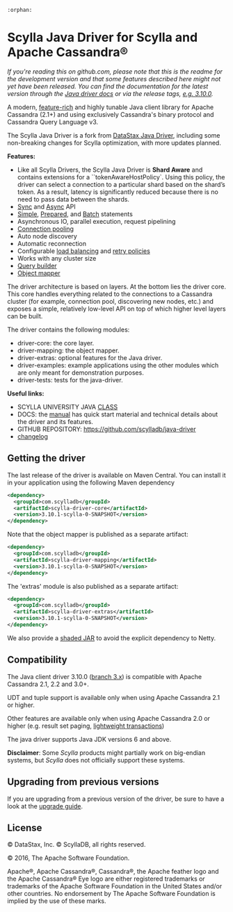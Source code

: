```eval_rst
:orphan:
```
# Scylla Java Driver for Scylla and Apache Cassandra®

*If you're reading this on github.com, please note that this is the readme
for the development version and that some features described here might
not yet have been released. You can find the documentation for the latest
version through the [Java driver
docs](https://docs.scylladb.com/using-scylla/scylla-java-driver/) or via the release tags,
[e.g.
3.10.0](https://github.com/scylladb/java-driver/releases/tag/3.10.2-scylla-0).*

A modern, [feature-rich](manual/) and highly tunable Java client
library for Apache Cassandra (2.1+) and using exclusively Cassandra's binary protocol 
and Cassandra Query Language v3.

The Scylla Java Driver is a fork from [DataStax Java Driver](https://github.com/datastax/java-driver), including some non-breaking changes for Scylla optimization, with more updates planned.

**Features:**

* Like all Scylla Drivers, the Scylla Java Driver is **Shard Aware** and contains extensions for a ``tokenAwareHostPolicy`. 
  Using this policy, the driver can select a connection to a particular shard based on the shard’s token. 
  As a result, latency is significantly reduced because there is no need to pass data between the shards.
* [Sync](manual/) and [Async](manual/async/) API
* [Simple](manual/statements/simple/), [Prepared](manual/statements/prepared/), and [Batch](manual/statements/batch/)
  statements
* Asynchronous IO, parallel execution, request pipelining
* [Connection pooling](manual/pooling/)
* Auto node discovery
* Automatic reconnection
* Configurable [load balancing](manual/load_balancing/) and [retry policies](manual/retries/)
* Works with any cluster size
* [Query builder](manual/statements/built/)
* [Object mapper](manual/object_mapper/)

The driver architecture is based on layers. At the bottom lies the driver core.
This core handles everything related to the connections to a Cassandra
cluster (for example, connection pool, discovering new nodes, etc.) and exposes a simple,
relatively low-level API on top of which higher level layers can be built.

The driver contains the following modules:

- driver-core: the core layer.
- driver-mapping: the object mapper.
- driver-extras: optional features for the Java driver.
- driver-examples: example applications using the other modules which are
  only meant for demonstration purposes.
- driver-tests: tests for the java-driver.

**Useful links:**

- SCYLLA UNIVERSITY JAVA [CLASS](https://university.scylladb.com/courses/using-scylla-drivers/lessons/coding-with-java-part-1/) 
- DOCS: the [manual](manual/) has quick
  start material and technical details about the driver and its features.
- GITHUB REPOSITORY: https://github.com/scylladb/java-driver
- [changelog](changelog/)

## Getting the driver

The last release of the driver is available on Maven Central. You can install
it in your application using the following Maven dependency 

```xml
<dependency>
  <groupId>com.scylladb</groupId>
  <artifactId>scylla-driver-core</artifactId>
  <version>3.10.1-scylla-0-SNAPSHOT</version>
</dependency>
```

Note that the object mapper is published as a separate artifact:

```xml
<dependency>
  <groupId>com.scylladb</groupId>
  <artifactId>scylla-driver-mapping</artifactId>
  <version>3.10.1-scylla-0-SNAPSHOT</version>
</dependency>
```

The 'extras' module is also published as a separate artifact:

```xml
<dependency>
  <groupId>com.scylladb</groupId>
  <artifactId>scylla-driver-extras</artifactId>
  <version>3.10.1-scylla-0-SNAPSHOT</version>
</dependency>
```


We also provide a [shaded JAR](manual/shaded_jar/)
to avoid the explicit dependency to Netty.

## Compatibility

The Java client driver 3.10.0 ([branch 3.x](https://github.com/scylladb/java-driver/tree/3.x)) is compatible with Apache
Cassandra 2.1, 2.2 and 3.0+.

UDT and tuple support is available only when using Apache Cassandra 2.1 or higher.

Other features are available only when using Apache Cassandra 2.0 or higher (e.g. result set paging,
[lightweight transactions](https://docs.scylladb.com/using-scylla/lwt/))

The java driver supports Java JDK versions 6 and above.



__Disclaimer__: Some _Scylla_ products might partially work on 
big-endian systems, but _Scylla_ does not officially support these systems.

## Upgrading from previous versions

If you are upgrading from a previous version of the driver, be sure to have a look at
the [upgrade guide](/upgrade_guide/).



## License
&copy; DataStax, Inc. 
&copy; ScyllaDB, all rights reserved.

© 2016, The Apache Software Foundation.

Apache®, Apache Cassandra®, Cassandra®, the Apache feather logo and the Apache Cassandra® 
Eye logo are either registered trademarks or trademarks of the Apache Software Foundation in the United States 
and/or other countries. 
No endorsement by The Apache Software Foundation is implied by the use of these marks.

